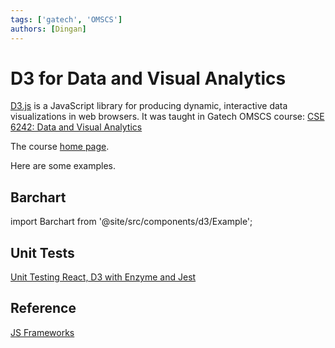 ```yaml
---
tags: ['gatech', 'OMSCS']
authors: [Dingan]
---
```


# D3 for Data and Visual Analytics

[D3.js](https://d3js.org/) is a JavaScript library for producing dynamic,
interactive data visualizations in web browsers. It was taught in
Gatech OMSCS course: [CSE 6242: Data and Visual Analytics](https://omscs.gatech.edu/cse-6242-data-visual-analytics)

The course [home page](https://poloclub.github.io/#cse6242).

Here are some examples.

## Barchart

import Barchart from '@site/src/components/d3/Example';

<div align="center"><Barchart /> </div>

## Unit Tests

[Unit Testing React, D3 with Enzyme and Jest](https://medium.com/successivetech/unit-testing-react-d3-with-enzyme-and-jest-108735046535)

## Reference

[JS Frameworks](/docs/techs/DevSecOps/Coding/javascript/framework)

